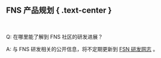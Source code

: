 FNS 产品规划 { .text-center }
----------------

&nbsp;

Q: 在哪里能了解到 FNS 社区的研发进展？

A: 与 FNS 研发相关的公开信息，将不定期更新到 [FSN 研发网志](https://netlog.fn-share.com/netlog/md/cgefqzctgjpgkte0nfdua43sah0vl87/) 。
